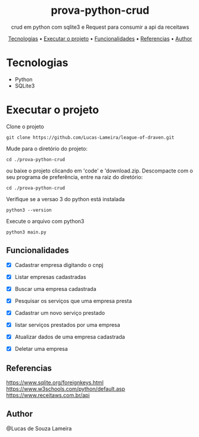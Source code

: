 <h1 align="center">prova-python-crud</h1>

<p align="center">
crud em python com sqlite3 e Request para consumir a api da receitaws
</p>

<!-- <img src="https://img.shields.io/static/v1?label=Draven&message=The Best&color=2f7971&style=for-the-badge&logo=ghost"/> -->
 
<p align="center"> 
 <a href="#Tecnologias">Tecnologias</a> • 
 <a href="#Executar o projeto">Executar o projeto</a> • 
 <a href="#Funcionalidades">Funcionalidades</a> • 
 <a href="#Referencias">Referencias</a> • 
 <a href="#Author">Author</a>
</p>

# Tecnologias
* Python
* SQLite3

# Executar o projeto
<p>
 Clone o projeto
 
  ```
  git clone https://github.com/Lucas-Lameira/league-of-draven.git
  ```
  
  Mude para o diretório do projeto:
   
  ```
  cd ./prova-python-crud
  ```
</p>

<p>
 ou baixe o projeto clicando em 'code' e 'download.zip. Descompacte com o seu programa de preferência, entre na raiz do diretório:
 
  ```
  cd ./prova-python-crud
  ```
</p>


<p>
  Verifique se a versao 3 do python está instalada
  
  ```
  python3 --version
  ```
  
  Execute o arquivo com python3
  ```
  python3 main.py
  ```
</p>

<!--
<h1 align="center">
  <img alt="project image" title="#project" src="./screenshots/img1.png" />
</h1>
-->

## Funcionalidades
- [x] Cadastrar empresa digitando o cnpj
- [x] Listar empresas cadastradas
- [x] Buscar uma empresa cadastrada
- [x] Pesquisar os serviços que uma empresa presta
- [x] Cadastrar um novo serviço prestado
- [x] listar serviços prestados por uma empresa
- [x] Atualizar dados de uma empresa cadastrada
- [x] Deletar uma empresa


## Referencias
https://www.sqlite.org/foreignkeys.html <br>
https://www.w3schools.com/python/default.asp<br>
https://www.receitaws.com.br/api<br>

## Author
@Lucas de Souza Lameira
